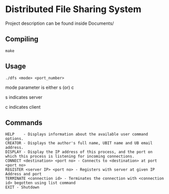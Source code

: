 Distributed File Sharing System
======================
Project description can be found inside Documents/

Compiling
----------
```
make
```

Usage
--------
```
./dfs <mode> <port_number>
```
mode parameter is either s (or) c

s indicates server

c indicates client

Commands
--------

    HELP    - Displays information about the available user command options.
    CREATOR - Displays the author's full name, UBIT name and UB email address.
    DISPLAY - Display the IP address of this process, and the port on which this process is listening for incoming connections.
    CONNECT <destination> <port no> - Connects to <destination> at port <port no>
    REGISTER <server IP> <port no> - Registers with server at given IP Address and port
    TERMINATE <connection id> - Terminates the connection with <connection id> begotten using list command
    EXIT - Shutdown
